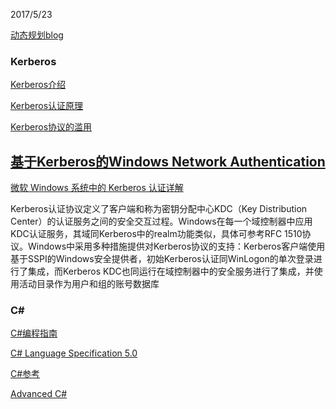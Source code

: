2017/5/23

[动态规划blog](http://www.hawstein.com/posts/dp-novice-to-advanced.html)

### Kerberos

[Kerberos介绍](http://www.cnblogs.com/jankie/archive/2011/08/22/2149285.html)

[Kerberos认证原理](http://blog.csdn.net/wulantian/article/details/42418231)

[Kerberos协议的滥用](http://www.freebuf.com/articles/system/45631.html)

[基于Kerberos的Windows Network Authentication](http://www.blogjava.net/jinfeng_wang/archive/2007/07/26/132605.html)
--------------------------------
[微软 Windows 系统中的 Kerberos 认证详解](https://technet.microsoft.com/zh-cn/ff806146.aspx)

Kerberos认证协议定义了客户端和称为密钥分配中心KDC（Key Distribution Center）的认证服务之间的安全交互过程。Windows在每一个域控制器中应用KDC认证服务，其域同Kerberos中的realm功能类似，具体可参考RFC 1510协议。Windows中采用多种措施提供对Kerberos协议的支持：Kerberos客户端使用基于SSPI的Windows安全提供者，初始Kerberos认证同WinLogon的单次登录进行了集成，而Kerberos KDC也同运行在域控制器中的安全服务进行了集成，并使用活动目录作为用户和组的账号数据库

### C#

[C#编程指南](https://docs.microsoft.com/zh-cn/dotnet/articles/csharp/programming-guide/index)

[C# Language Specification 5.0](https://www.microsoft.com/en-us/download/details.aspx?id=7029)

[C#参考](https://docs.microsoft.com/zh-cn/dotnet/articles/csharp/language-reference/index)

[Advanced C#](https://msdn.microsoft.com/zh-cn/library/orm-9780596527570-03-04.aspx)

